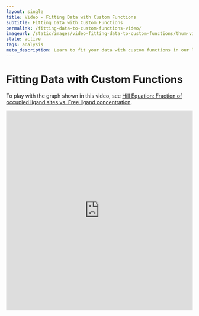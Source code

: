 ```yaml
---
layout: single
title: Video - Fitting Data with Custom Functions
subtitle: Fitting Data with Custom Functions
permalink: /fitting-data-to-custom-functions-video/
imageurl: /static/images/video-fitting-data-to-custom-functions/thum-video-fitting-data-to-custom-functions.png
state: active
tags: analysis
meta_description: Learn to fit your data with custom functions in our less than 2 minute video. Plotly is the easiest and fastest way to make and share graphs online.
---
```



# Fitting Data with Custom Functions

To play with the graph shown in this video, see [Hill Equation: Fraction of occupied ligand sites vs. Free ligand concentration](https://plot.ly/2503/~chris/).


<iframe src="https://www.youtube.com/embed/o_A8Nzz31gc" width="100%" height="540" frameborder="0" webkitallowfullscreen mozallowfullscreen allowfullscreen></iframe>
